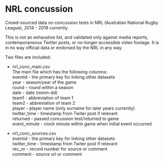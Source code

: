 # NRL concussion
Crowd-sourced data on concussion tests in NRL (Australian National Rugby League), 2014 - 2019 currently.

This is not an exhaustive list, and validated only against media reports, contemporaneous Twitter posts, or no-longer accessible video footage. It is in no way official data or endorsed by the NRL in any way.

Two files are included:

- nrl_conc_main.csv  
The main file which has the following columns:  
eventid - the primary key for linking other datasets  
year - season/year of the game  
round - round within a season  
date - date (mmm-dd)  
team1 - abbreviation of team 1  
team2 - abbreviation of team 2  
player - player name (only surname for later years currently)  
twitter_time - timestamp from Twiter post if relevant  
returned - passed concussion test/returned to game  
event_minute - clock minute within game when initial event occurred  

- nrl_conc_sources.csv  
eventid - the primary key for linking other datasets  
twitter_time - timestamp from Twiter post if relevant  
rec_nr - record number for source or comment  
comment - source url or comment  
